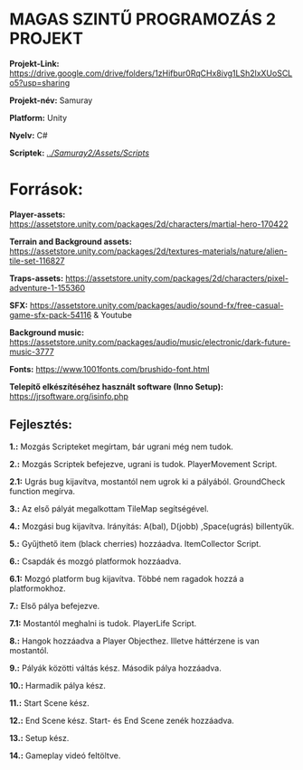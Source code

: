 # MAGAS SZINTŰ PROGRAMOZÁS 2 PROJEKT

**Projekt-Link:** https://drive.google.com/drive/folders/1zHifbur0RqCHx8ivg1LSh2lxXUoSCLo5?usp=sharing

**Projekt-név:** Samuray

**Platform:** Unity

**Nyelv:** C#

**Scriptek:** *[../Samuray2/Assets/Scripts](https://drive.google.com/drive/folders/1Dzu4ygvG56dyOSyqQurrcMkyw9xYUDNO)*

# Források: 

**Player-assets:** https://assetstore.unity.com/packages/2d/characters/martial-hero-170422

**Terrain and Background assets:** https://assetstore.unity.com/packages/2d/textures-materials/nature/alien-tile-set-116827

**Traps-assets:** https://assetstore.unity.com/packages/2d/characters/pixel-adventure-1-155360

**SFX:** https://assetstore.unity.com/packages/audio/sound-fx/free-casual-game-sfx-pack-54116 & Youtube

**Background music:** https://assetstore.unity.com/packages/audio/music/electronic/dark-future-music-3777

**Fonts:** https://www.1001fonts.com/brushido-font.html

**Telepítő elkészítéséhez használt software (Inno Setup):** https://jrsoftware.org/isinfo.php

## Fejlesztés:

**1.:** Mozgás Scripteket megírtam, bár ugrani még nem tudok.
 
**2.:** Mozgás Scriptek befejezve, ugrani is tudok. PlayerMovement Script.

   **2.1:** Ugrás bug kijavítva, mostantól nem ugrok ki a pályából. GroundCheck function megírva.

**3.:** Az első pályát megalkottam TileMap segítségével.
 
**4.:** Mozgási bug kijavítva. Irányítás: A(bal), D(jobb) ,Space(ugrás) billentyűk.

**5.:** Gyűjthető item (black cherries) hozzáadva. ItemCollector Script.

**6.:** Csapdák és mozgó platformok hozzáadva.

  **6.1:** Mozgó platform bug kijavítva. Többé nem ragadok hozzá a platformokhoz.

**7.:** Első pálya befejezve. 

   **7.1:** Mostantól meghalni is tudok. PlayerLife Script.

**8.:** Hangok hozzáadva a Player Objecthez. Illetve háttérzene is van mostantól.

**9.:** Pályák közötti váltás kész. Második pálya hozzáadva.

**10.:** Harmadik pálya kész.

**11.:** Start Scene kész.

**12.:** End Scene kész. Start- és End Scene zenék hozzáadva.

**13.:** Setup kész.

**14.:** Gameplay videó feltöltve.
#
